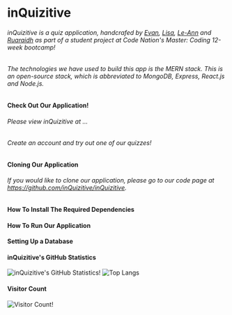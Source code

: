 # inQuizitive
###### inQuizitive is a quiz application, handcrafed by [Evan](https://github.com/evanmorrisdev), [Lisa](https://github.com/lisarawlings), [Le-Ann](https://github.com/LRWright) and [Ruaraidh](https://github.com/ruarplum) as part of a student project at Code Nation's Master: Coding 12-week bootcamp!

<!--mention all the features we have added to our app-->

###### The technologies we have used to build this app is the MERN stack. This is an open-source stack, which is abbreviated to MongoDB, Express, React.js and Node.js.


#### Check Out Our Application!
<!-- add a link to our deployed application for viewers to see it online
explain that they can create a profile and use the app. -->
###### Please view inQuizitive at ... 
###### Create an account and try out one of our quizzes! 


#### Cloning Our Application
###### If you would like to clone our application, please go to our code page at https://github.com/inQuizitive/inQuizitive.


#### How To Install The Required Dependencies
<!-- add the steps on how to install all the dependencies required for our app -->


#### How To Run Our Application
<!-- display the required commands to run the application -->


#### Setting Up a Database
<!-- add some information about how to set up a datbase to connect to the app. -->

#### inQuizitive's GitHub Statistics
![inQuizitive's GitHub Statistics!](https://github-readme-stats.vercel.app/api?username=inQuizitive&show_icons=true&theme=tokyonight)
![Top Langs](https://github-readme-stats.vercel.app/api/top-langs/?username=inQuizitive&theme=tokyonight)

#### Visitor Count
![Visitor Count!](https://profile-counter.glitch.me/inQuizitive/count.svg)
